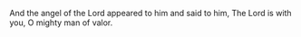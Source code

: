 And the angel of the Lord appeared to him and said to him, The Lord is with you, O mighty man of valor.

